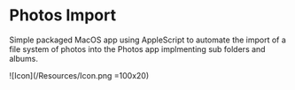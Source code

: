 # Photos Import

Simple packaged MacOS app using AppleScript to automate the import of a file system of photos into the Photos app implmenting sub folders and albums.

![Icon](/Resources/Icon.png =100x20)
